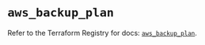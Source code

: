 # `aws_backup_plan`

Refer to the Terraform Registry for docs: [`aws_backup_plan`](https://registry.terraform.io/providers/hashicorp/aws/6.14.0/docs/resources/backup_plan).
